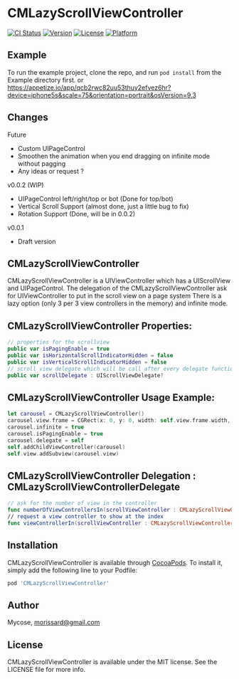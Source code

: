 # CMLazyScrollViewController

[![CI Status](http://img.shields.io/travis/Mycose/CMLazyScrollViewController.svg?style=flat)](https://travis-ci.org/Mycose/CMLazyScrollViewController)
[![Version](https://img.shields.io/cocoapods/v/CMLazyScrollViewController.svg?style=flat)](http://cocoapods.org/pods/CMLazyScrollViewController)
[![License](https://img.shields.io/cocoapods/l/CMLazyScrollViewController.svg?style=flat)](http://cocoapods.org/pods/CMLazyScrollViewController)
[![Platform](https://img.shields.io/cocoapods/p/CMLazyScrollViewController.svg?style=flat)](http://cocoapods.org/pods/CMLazyScrollViewController)

## Example

To run the example project, clone the repo, and run `pod install` from the Example directory first.
or 
https://appetize.io/app/qcb2rwc82uu53thuy2efvez6hr?device=iphone5s&scale=75&orientation=portrait&osVersion=9.3

## Changes

Future
- Custom UIPageControl
- Smoothen the animation when you end dragging on infinite mode without pagging
- Any ideas or request ?

v0.0.2 (WIP)
- UIPageControl left/right/top or bot (Done for top/bot)
- Vertical Scroll Support (almost done, just a little bug to fix)
- Rotation Support (Done, will be in 0.0.2)

v0.0.1
- Draft version

## CMLazyScrollViewController
CMLazyScrollViewController is a UIViewController which has a UIScrollView and UIPageControl.
The delegation of the CMLazyScrollViewController ask for UIViewController to put in the scroll view on a page system
There is a lazy option (only 3 per 3 view controllers in the memory) and infinite mode.

## CMLazyScrollViewController Properties:
```swift
// properties for the scrollview
public var isPagingEnable = true
public var isHorizontalScrollIndicatorHidden = false
public var isVerticalScrollIndicatorHidden = false
// scroll view delegate which will be call after every delegate function
public var scrollDelegate : UIScrollViewDelegate?
```

## CMLazyScrollViewController Usage Example:
```swift
let carousel = CMLazyScrollViewController()
carousel.view.frame = CGRect(x: 0, y: 0, width: self.view.frame.width, height: self.view.frame.height)
carousel.infinite = true
carousel.isPagingEnable = true
carousel.delegate = self
self.addChildViewController(carousel)
self.view.addSubview(carousel.view)
```

## CMLazyScrollViewController Delegation : CMLazyScrollViewControllerDelegate
```swift
// ask for the number of view in the controller
func numberOfViewControllersIn(scrollViewController : CMLazyScrollViewController) -> Int
// request a view controller to show at the index
func viewControllerIn(scrollViewController : CMLazyScrollViewController, atIndex: Int) -> UIViewController    
```

## Installation
CMLazyScrollViewController is available through [CocoaPods](http://cocoapods.org). To install
it, simply add the following line to your Podfile:

```ruby
pod 'CMLazyScrollViewController'
```

## Author
Mycose, morissard@gmail.com

## License
CMLazyScrollViewController is available under the MIT license. See the LICENSE file for more info.
